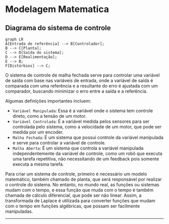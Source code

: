 # Modelagem Matematica 

## Diagrama do sistema de controle

```mermaid
graph LR
A[Entrada de referência] --> B[Controlador];
B --> C[Planta];
C --> D[Saída do sistema];
D --> E[Realimentação];
E --> B;
F[Distúrbios] --> C;
```
O sistema de controle de malha fechada serve para controlar uma variável de saída com base nas variáveis de entrada, onde a variável de saída é comparada com uma referência e a resultante do erro é ajustada com um comparador, buscando minimizar o erro entre a saída e a referência.

Algumas definições importantes incluem:

* `Variável Manipulada`: Essa é a variável onde o sistema tem controle direto, como a tensão de um motor.
* `Variável Controlada`: É a variável medida pelos sensores para ser controlada pelo sistema, como a velocidade de um motor, que pode ser medida por um encoder.
* `Malha Fechada`: É um sistema que possui controle da variável manipulada e serve para controlar a variável de controle.
* `Malha Aberta`: É um sistema que controla a variável manipulada independentemente da variável de controle, como um robô que executa uma tarefa repetitiva, não necessitando de um feedback pois somente executa a mesma tarefa.

Para criar um sistema de controle, primeiro é necessário um modelo matemático, também chamado de planta, que será responsável por realizar o controle do sistema. No entanto, no mundo real, as funções ou sistemas mudam com o tempo, e essa função que muda com o tempo é também chamada de cálculo diferencial, que pode ser não linear. Assim, a transformada de Laplace é utilizada para converter funções que mudam com o tempo em funções algébricas, que possam ser facilmente manipuladas.

---
